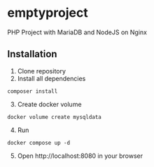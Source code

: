 # emptyproject
PHP Project with MariaDB and NodeJS on Nginx

## Installation

1. Clone repository
2. Install all dependencies
```
composer install
```
3. Create docker volume
```
docker volume create mysqldata
```
4. Run
```
docker compose up -d
```
5. Open http://localhost:8080 in your browser
